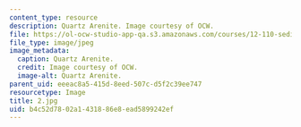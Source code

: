 ```yaml
---
content_type: resource
description: Quartz Arenite. Image courtesy of OCW.
file: https://ol-ocw-studio-app-qa.s3.amazonaws.com/courses/12-110-sedimentary-geology-fall-2004/b4c52d7802a1431886e8ead5899242ef_2.jpg
file_type: image/jpeg
image_metadata:
  caption: Quartz Arenite.
  credit: Image courtesy of OCW.
  image-alt: Quartz Arenite.
parent_uid: eeeac8a5-415d-8eed-507c-d5f2c39ee747
resourcetype: Image
title: 2.jpg
uid: b4c52d78-02a1-4318-86e8-ead5899242ef
---
```

